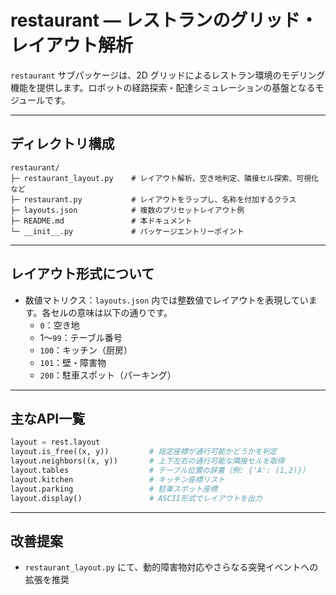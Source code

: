 # restaurant — レストランのグリッド・レイアウト解析

`restaurant` サブパッケージは、2D グリッドによるレストラン環境のモデリング機能を提供します。ロボットの経路探索・配達シミュレーションの基盤となるモジュールです。

---

## ディレクトリ構成

```text
restaurant/
├─ restaurant_layout.py    # レイアウト解析、空き地判定、隣接セル探索、可視化など
├─ restaurant.py           # レイアウトをラップし、名称を付加するクラス
├─ layouts.json            # 複数のプリセットレイアウト例
├─ README.md               # 本ドキュメント
└─ __init__.py             # パッケージエントリーポイント
```

---

## レイアウト形式について

- 数値マトリクス：`layouts.json` 内では整数値でレイアウトを表現しています。各セルの意味は以下の通りです。
  - `0`：空き地
  - 1～`99`：テーブル番号
  - `100`：キッチン（厨房）
  - `101`：壁・障害物
  - `200`：駐車スポット（パーキング）

---

## 主なAPI一覧

```python
layout = rest.layout
layout.is_free((x, y))         # 指定座標が通行可能かどうかを判定
layout.neighbors((x, y))       # 上下左右の通行可能な隣接セルを取得
layout.tables                  # テーブル位置の辞書（例: {'A': (1,2)}）
layout.kitchen                 # キッチン座標リスト
layout.parking                 # 駐車スポット座標
layout.display()               # ASCII形式でレイアウトを出力
```

---

## 改善提案

- `restaurant_layout.py` にて、動的障害物対応やさらなる突発イベントへの拡張を推奨
